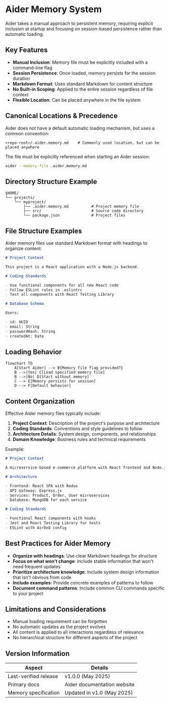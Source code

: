 # Aider Memory System

Aider takes a manual approach to persistent memory, requiring explicit inclusion at startup and focusing on session-based persistence rather than automatic loading.

## Key Features

- **Manual Inclusion**: Memory file must be explicitly included with a command-line flag
- **Session Persistence**: Once loaded, memory persists for the session duration
- **Markdown Format**: Uses standard Markdown for content structure
- **No Built-in Scoping**: Applied to the entire session regardless of file context
- **Flexible Location**: Can be placed anywhere in the file system

## Canonical Locations & Precedence

Aider does not have a default automatic loading mechanism, but uses a common convention:

```text
<repo-root>/.aider.memory.md    # Commonly used location, but can be placed anywhere
```

The file must be explicitly referenced when starting an Aider session:

```bash
aider --memory-file .aider.memory.md
```

## Directory Structure Example

```text
$HOME/
└── projects/
    └── myproject/
        ├── .aider.memory.md          # Project memory file
        ├── src/                      # Source code directory
        └── package.json              # Project files
```

## File Structure Examples

Aider memory files use standard Markdown format with headings to organize content:

```markdown
# Project Context

This project is a React application with a Node.js backend.

# Coding Standards

- Use functional components for all new React code
- Follow ESLint rules in .eslintrc
- Test all components with React Testing Library

# Database Schema

Users:

- id: UUID
- email: String
- passwordHash: String
- createdAt: Date
```

## Loading Behavior

```mermaid
flowchart TD
    A[Start Aider] --> B{Memory file flag provided?}
    B -->|Yes| C[Load specified memory file]
    B -->|No| D[Start without memory]
    C --> E[Memory persists for session]
    D --> F[Default behavior]
```

## Content Organization

Effective Aider memory files typically include:

1. **Project Context**: Description of the project's purpose and architecture
2. **Coding Standards**: Conventions and style guidelines to follow
3. **Architecture Details**: System design, components, and relationships
4. **Domain Knowledge**: Business rules and technical requirements

Example:

```markdown
# Project Context

A microservice-based e-commerce platform with React frontend and Node.js microservices.

# Architecture

- Frontend: React SPA with Redux
- API Gateway: Express.js
- Services: Product, Order, User microservices
- Database: MongoDB for each service

# Coding Standards

- Functional React components with hooks
- Jest and React Testing Library for tests
- ESLint with Airbnb config
```

## Best Practices for Aider Memory

- **Organize with headings**: Use clear Markdown headings for structure
- **Focus on what won't change**: Include stable information that won't need frequent updates
- **Prioritize architecture knowledge**: Include system design information that isn't obvious from code
- **Include examples**: Provide concrete examples of patterns to follow
- **Document command patterns**: Include common CLI commands specific to your project

## Limitations and Considerations

- Manual loading requirement can be forgotten
- No automatic updates as the project evolves
- All content is applied to all interactions regardless of relevance
- No hierarchical structure for different aspects of the project

## Version Information

| Aspect                | Details                     |
| --------------------- | --------------------------- |
| Last-verified release | v1.0.0 (May 2025)           |
| Primary docs          | Aider documentation website |
| Memory specification  | Updated in v1.0 (May 2025)  |

